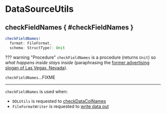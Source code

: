 # DataSourceUtils

## checkFieldNames { #checkFieldNames }

```scala
checkFieldNames(
  format: FileFormat,
  schema: StructType): Unit
```

??? warning "Procedure"
    `checkFieldNames` is a procedure (returns `Unit`) so _what happens inside stays inside_ (paraphrasing the [former advertising slogan of Las Vegas, Nevada](https://idioms.thefreedictionary.com/what+happens+in+Vegas+stays+in+Vegas)).

`checkFieldNames`...FIXME

---

`checkFieldNames` is used when:

* `DDLUtils` is requested to [checkDataColNames](DDLUtils.md#checkDataColNames)
* `FileFormatWriter` is requested to [write data out](../files/FileFormatWriter.md#write)
